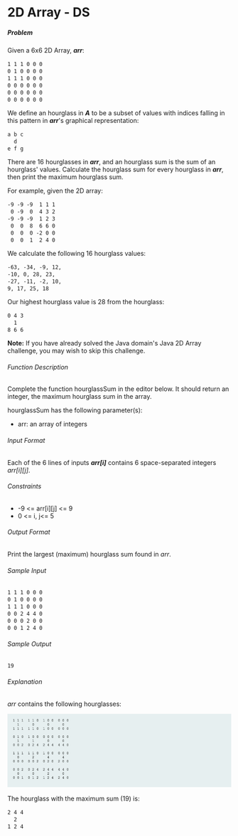 # 2D Array - DS

##### Problem

Given a 6x6 2D Array, _**arr**_:
```
1 1 1 0 0 0
0 1 0 0 0 0
1 1 1 0 0 0
0 0 0 0 0 0
0 0 0 0 0 0
0 0 0 0 0 0
```
We define an hourglass in _**A**_ to be a subset of values with indices falling in this pattern in _**arr**_'s graphical representation:
```
a b c
  d
e f g
```
There are 16 hourglasses in _**arr**_, and an hourglass sum is the sum of an hourglass' values. Calculate the hourglass sum for every hourglass in _**arr**_, then print the maximum hourglass sum.

For example, given the 2D array:
```
-9 -9 -9  1 1 1
 0 -9  0  4 3 2
-9 -9 -9  1 2 3
 0  0  8  6 6 0
 0  0  0 -2 0 0
 0  0  1  2 4 0
```
We calculate the following 16 hourglass values:
```
-63, -34, -9, 12,
-10, 0, 28, 23,
-27, -11, -2, 10,
9, 17, 25, 18
```
Our highest hourglass value is 28 from the hourglass:
```
0 4 3
  1
8 6 6
```
**Note:** If you have already solved the Java domain's Java 2D Array challenge, you may wish to skip this challenge.

###### Function Description

Complete the function hourglassSum in the editor below. It should return an integer, the maximum hourglass sum in the array.

hourglassSum has the following parameter(s):

* arr: an array of integers

###### Input Format

Each of the 6 lines of inputs _**arr[i]**_ contains 6 space-separated integers _arr[i][j]_.

###### Constraints
* -9 <= arr[i][j] <= 9
* 0 <= i, j<= 5

###### Output Format

Print the largest (maximum) hourglass sum found in *arr*.

###### Sample Input
```
1 1 1 0 0 0
0 1 0 0 0 0
1 1 1 0 0 0
0 0 2 4 4 0
0 0 0 2 0 0
0 0 1 2 4 0
```
###### Sample Output
```
19
```
###### Explanation

*arr* contains the following hourglasses:

![img/hourglass.png](img/hourglass.png)

The hourglass with the maximum sum (19) is:
```
2 4 4
  2
1 2 4
```
